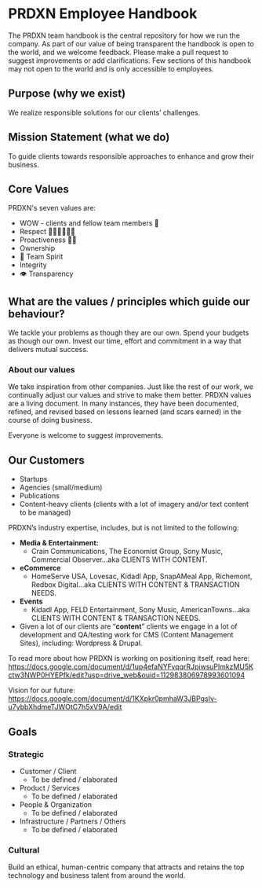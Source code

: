 # PRDXN Employee Handbook

The PRDXN team handbook is the central repository for how we run the company. As part of our value of being transparent the handbook is open to the world, and we welcome feedback. Please make a pull request to suggest improvements or add clarifications. Few sections of this handbook may not open to the world and is only accessible to employees.

## Purpose (why we exist)
We realize responsible solutions for our clients’ challenges.

## Mission Statement (what we do)
To guide clients towards responsible approaches to enhance and grow their business.

## Core Values
PRDXN's seven values are:
- WOW - clients and fellow team members 🤗
- Respect 🙇🏽‍♀️🙇🏽‍♂️
- Proactiveness 💪🏽
- Ownership 
- 🤝 Team Spirit
- Integrity
- 👁️ Transparency

## What are the values / principles which guide our behaviour?

We tackle your problems as though they are our own.
Spend your budgets as though our own.
Invest our time, effort and commitment in a way that delivers mutual success.

### About our values
We take inspiration from other companies. Just like the rest of our work, we continually adjust our values and strive to make them better. PRDXN values are a living document. In many instances, they have been documented, refined, and revised based on lessons learned (and scars earned) in the course of doing business.

Everyone is welcome to suggest improvements.

## Our Customers
- Startups
- Agencies (small/medium)
- Publications
- Content-heavy clients (clients with a lot of imagery and/or text content to be managed)

PRDXN’s industry expertise, includes, but is not limited to the following:
- **Media & Entertainment:**
  - Crain Communications, The Economist Group, Sony Music, Commercial Observer...aka CLIENTS WITH CONTENT.
- **eCommerce**
  - HomeServe USA, Lovesac, Kidadl App, SnapAMeal App, Richemont, Redbox Digital...aka CLIENTS WITH CONTENT & TRANSACTION NEEDS.
- **Events**
  - Kidadl App, FELD Entertainment, Sony Music, AmericanTowns...aka CLIENTS WITH CONTENT & TRANSACTION NEEDS.
- Given a lot of our clients are “**content**” clients we engage in a lot of development and QA/testing work for CMS (Content Management Sites), including: Wordpress & Drupal.

To read more about how PRDXN is working on positioning itself, read here: https://docs.google.com/document/d/1up4efaNYFvqqrRJpiwsuPlmkzMU5Kctw3NWP0HYEPfk/edit?usp=drive_web&ouid=112983806978993601094 

Vision for our future: https://docs.google.com/document/d/1KXpkr0pmhaW3JBPgsIv-u7ybbXhdmeTJWOtC7h5xV9A/edit

## Goals

### Strategic
- Customer / Client
  - To be defined / elaborated
- Product / Services
  - To be defined / elaborated
- People & Organization
  - To be defined / elaborated
- Infrastructure / Partners / Others
  - To be defined / elaborated

### Cultural
Build an ethical, human-centric company that attracts and retains the top technology and business talent from around the world.
